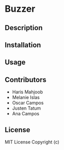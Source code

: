 # Buzzer
## Description
## Installation
## Usage
 ## Contributors
<!-- Made with [contrib.rocks](https://contrib.rocks). -->
- Haris Mahjoob
- Melanie Islas
- Oscar Campos
- Justen Tatum
- Ana Campos
## License
MIT License
Copyright (c)